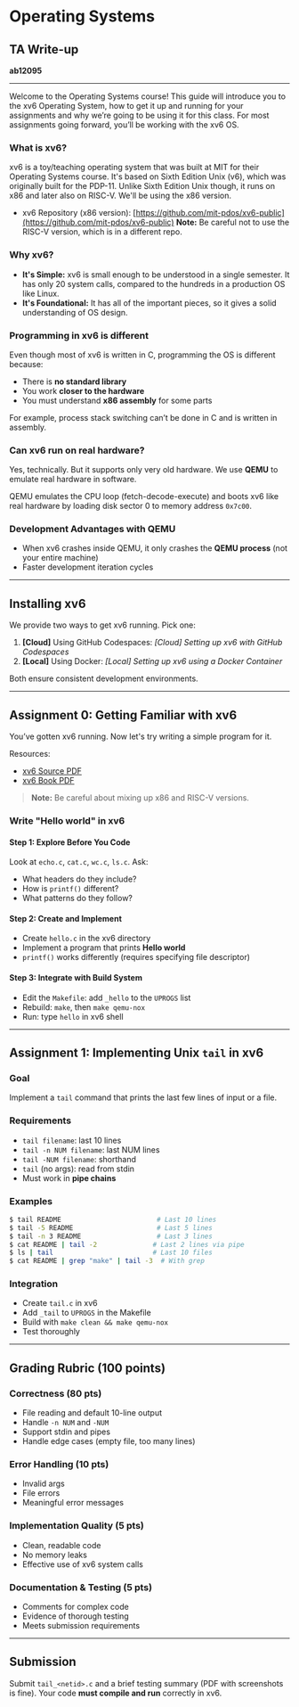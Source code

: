 # Operating Systems

## TA Write-up

**ab12095**

---

Welcome to the Operating Systems course!
This guide will introduce you to the xv6 Operating System, how to get it up and running for your assignments and why we’re going to be using it for this class. For most assignments going forward, you’ll be working with the xv6 OS.

### What is xv6?

xv6 is a toy/teaching operating system that was built at MIT for their Operating Systems course. It's based on Sixth Edition Unix (v6), which was originally built for the PDP-11. Unlike Sixth Edition Unix though, it runs on x86 and later also on RISC-V. We'll be using the x86 version.

* xv6 Repository (x86 version): [https://github.com/mit-pdos/xv6-public](https://github.com/mit-pdos/xv6-public)
  **Note:** Be careful not to use the RISC-V version, which is in a different repo.

### Why xv6?

* **It's Simple:** xv6 is small enough to be understood in a single semester. It has only 20 system calls, compared to the hundreds in a production OS like Linux.
* **It's Foundational:** It has all of the important pieces, so it gives a solid understanding of OS design.

### Programming in xv6 is different

Even though most of xv6 is written in C, programming the OS is different because:

* There is **no standard library**
* You work **closer to the hardware**
* You must understand **x86 assembly** for some parts

For example, process stack switching can’t be done in C and is written in assembly.

### Can xv6 run on real hardware?

Yes, technically. But it supports only very old hardware.
We use **QEMU** to emulate real hardware in software.

QEMU emulates the CPU loop (fetch-decode-execute) and boots xv6 like real hardware by loading disk sector 0 to memory address `0x7c00`.

### Development Advantages with QEMU

* When xv6 crashes inside QEMU, it only crashes the **QEMU process** (not your entire machine)
* Faster development iteration cycles

---

## Installing xv6

We provide two ways to get xv6 running. Pick one:

1. **\[Cloud]** Using GitHub Codespaces: *\[Cloud] Setting up xv6 with GitHub Codespaces*
2. **\[Local]** Using Docker: *\[Local] Setting up xv6 using a Docker Container*

Both ensure consistent development environments.

---

## Assignment 0: Getting Familiar with xv6

You’ve gotten xv6 running. Now let's try writing a simple program for it.

Resources:

* [xv6 Source PDF](https://pdos.csail.mit.edu/6.828/2018/xv6/xv6-rev11.pdf)
* [xv6 Book PDF](https://pdos.csail.mit.edu/6.828/2018/xv6/book-rev11.pdf)

> **Note:** Be careful about mixing up x86 and RISC-V versions.

### Write "Hello world" in xv6

#### Step 1: Explore Before You Code

Look at `echo.c`, `cat.c`, `wc.c`, `ls.c`. Ask:

* What headers do they include?
* How is `printf()` different?
* What patterns do they follow?

#### Step 2: Create and Implement

* Create `hello.c` in the xv6 directory
* Implement a program that prints **Hello world**
* `printf()` works differently (requires specifying file descriptor)

#### Step 3: Integrate with Build System

* Edit the `Makefile`: add `_hello` to the `UPROGS` list
* Rebuild: `make`, then `make qemu-nox`
* Run: type `hello` in xv6 shell

---

## Assignment 1: Implementing Unix `tail` in xv6

### Goal

Implement a `tail` command that prints the last few lines of input or a file.

### Requirements

* `tail filename`: last 10 lines
* `tail -n NUM filename`: last NUM lines
* `tail -NUM filename`: shorthand
* `tail` (no args): read from stdin
* Must work in **pipe chains**

### Examples

```bash
$ tail README                        # Last 10 lines
$ tail -5 README                     # Last 5 lines
$ tail -n 3 README                   # Last 3 lines
$ cat README | tail -2              # Last 2 lines via pipe
$ ls | tail                         # Last 10 files
$ cat README | grep "make" | tail -3  # With grep
```

### Integration

* Create `tail.c` in xv6
* Add `_tail` to `UPROGS` in the Makefile
* Build with `make clean && make qemu-nox`
* Test thoroughly

---

## Grading Rubric (100 points)

### Correctness (80 pts)

* File reading and default 10-line output
* Handle `-n NUM` and `-NUM`
* Support stdin and pipes
* Handle edge cases (empty file, too many lines)

### Error Handling (10 pts)

* Invalid args
* File errors
* Meaningful error messages

### Implementation Quality (5 pts)

* Clean, readable code
* No memory leaks
* Effective use of xv6 system calls

### Documentation & Testing (5 pts)

* Comments for complex code
* Evidence of thorough testing
* Meets submission requirements

---

## Submission

Submit `tail_<netid>.c` and a brief testing summary (PDF with screenshots is fine).
Your code **must compile and run** correctly in xv6.

